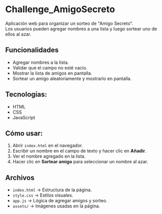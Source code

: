 # Challenge_AmigoSecreto

Aplicación web para organizar un sorteo de "Amigo Secreto".  
Los usuarios pueden agregar nombres a una lista y luego sortear uno de ellos al azar.

## Funcionalidades
- Agregar nombres a la lista.  
- Validar que el campo no esté vacío.  
- Mostrar la lista de amigos en pantalla.  
- Sortear un amigo aleatoriamente y mostrarlo en pantalla.  

## Tecnologías:
- HTML  
- CSS  
- JavaScript  

## Cómo usar:
1. Abrir `index.html` en el navegador.  
2. Escribir un nombre en el campo de texto y hacer clic en **Añadir**.  
3. Ver el nombre agregado en la lista.  
4. Hacer clic en **Sortear amigo** para seleccionar un nombre al azar.  

## Archivos
- `index.html` → Estructura de la página.  
- `style.css` → Estilos visuales.  
- `app.js` → Lógica de agregar amigos y sorteo.  
- `assets/` → Imágenes usadas en la página.  

